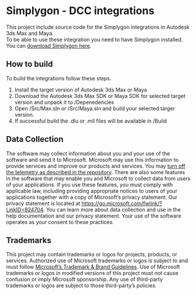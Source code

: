 # Simplygon - DCC integrations

This project include source code for the Simplygon integrations in Autodesk 3ds Max and Maya.  
To be able to use these integration you need to have Simplygon installed.  
You can [download Simplygon here](https://simplygon.com/Downloads).

## How to build

To build the integrations follow these steps.

1. Install the target version of Autodesk 3ds Max or Maya
2. Download the Autodesk 3ds Max SDK or Maya SDK for selected target version and unpack it to <repo root>/Depenedencies
3. Open <repo root>/Src/Max.sln or <repo root>/Src/Maya.sln and build your selected targer version.
4. If successful build the .dlu or .mll files will be available in <repo root>/Build

## Data Collection

The software may collect information about you and your use of the software and send it to Microsoft. Microsoft may use this information to provide services and improve our products and services. You may [turn off the telemetry as described in the repository](telemetry.md). There are also some features in the software that may enable you and Microsoft to collect data from users of your applications. If you use these features, you must comply with applicable law, including providing appropriate notices to users of your applications together with a copy of Microsoft’s privacy statement. Our privacy statement is located at https://go.microsoft.com/fwlink/?LinkID=824704. You can learn more about data collection and use in the help documentation and our privacy statement. Your use of the software operates as your consent to these practices.

## Trademarks

This project may contain trademarks or logos for projects, products, or services. Authorized use of Microsoft trademarks or logos is subject to and must follow [Microsoft’s Trademark & Brand Guidelines](https://www.microsoft.com/en-us/legal/intellectualproperty/trademarks/usage/general). Use of Microsoft trademarks or logos in modified versions of this project must not cause confusion or imply Microsoft sponsorship. Any use of third-party trademarks or logos are subject to those third-party’s policies.